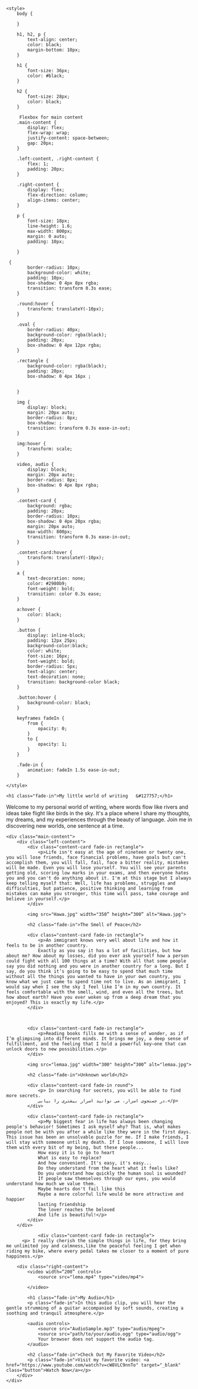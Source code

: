 <!DOCTYPE html>
<html lang="en">
<head>
    <meta charset="UTF-8">
    <meta name="viewport" content="width=device-width, initial-scale=1.0">
    <title>My First Web Page</title>
  
    <style>
        body {

        }

        h1, h2, p {
            text-align: center;
            color: black;
            margin-bottom: 10px;
        }

        h1 {
            font-size: 36px;
            color: #black;
        }

        h2 {
            font-size: 28px;
            color: black;
        }

         Flexbox for main content 
        .main-content {
            display: flex;
            flex-wrap: wrap;
            justify-content: space-between;
            gap: 20px;
        }

        .left-content, .right-content {
            flex: 1;
            padding: 20px;
        }

        .right-content {
            display: flex;
            flex-direction: column;
            align-items: center;
        }

        p {
            font-size: 18px;
            line-height: 1.6;
            max-width: 800px;
            margin: 0 auto;
            padding: 10px;
            
        }

     {
            border-radius: 10px;
            background-color: white;
            padding: 10px;
            box-shadow: 0 4px 8px rgba;
            transition: transform 0.3s ease;
        }

        .round:hover {
            transform: translateY(-10px);
        }

        .oval {
            border-radius: 40px;
            background-color: rgba(black);
            padding: 20px;
            box-shadow: 0 4px 12px rgba;
        }

        .rectangle {
            background-color: rgba(black);
            padding: 20px;
            box-shadow: 0 4px 16px ;


        }

        img {
            display: block;
            margin: 20px auto;
            border-radius: 8px;
            box-shadow: ;
            transition: transform 0.3s ease-in-out;
        }

        img:hover {
            transform: scale;
        }

        video, audio {
            display: block;
            margin: 20px auto;
            border-radius: 8px;
            box-shadow: 0 4px 8px rgba;
        }

        .content-card {
            background: rgba;
            padding: 20px;
            border-radius: 10px;
            box-shadow: 0 4px 20px rgba;
            margin: 20px auto;
            max-width: 800px;
            transition: transform 0.3s ease-in-out;
        }

        .content-card:hover {
            transform: translateY(-10px);
        }

        a {
            text-decoration: none;
            color: #2980b9;
            font-weight: bold;
            transition: color 0.3s ease;
        }

        a:hover {
            color: black;
        }

        .button {
            display: inline-block;
            padding: 12px 25px;
            background-color:black;
            color: white;
            font-size: 16px;
            font-weight: bold;
            border-radius: 5px;
            text-align: center;
            text-decoration: none;
            transition: background-color black;
        }

        .button:hover {
            background-color: black;
        }

        keyframes fadeIn {
            from {
                opacity: 0;
            }
            to {
                opacity: 1;
            }
        }

        .fade-in {
            animation: fadeIn 1.5s ease-in-out;
        }

    </style>
</head>
<body>


    <h1 class="fade-in">My little world of writing   &#127757;</h1>


<div class="content-card fade-in rectangle">
<p>Welcome to my personal world of writing, where words flow like rivers and ideas take flight like birds in the sky. It's a place where I share my thoughts, my dreams, and my experiences through the beauty of language. Join me in discovering new worlds, one sentence at a time.</p>
    </div>

    <div class="main-content">
        <div class="left-content">
            <div class="content-card fade-in rectangle">
                <p>Life isn't easy at the age of nineteen or twenty one, you will lose friends, face financial problems, have goals but can't accomplish them, you will fall, fail, face a bitter reality, mistakes will be made. Even you will lose yourself. You will see your parents getting old, scoring low marks in your exams, and then everyone hates you and you can't do anything about it. I'm at this stage but I always keep telling myself that: Well, life has problems, struggles and difficulties, but patience, positive thinking and learning from mistakes can make you stronger, this time will pass, take courage and believe in yourself.</p>
            </div>

            <img src="Hawa.jpg" width="350” height=“300” alt="Hawa.jpg">
            
            <h2 class="fade-in">The Smell of Peace</h2>

            <div class="content-card fade-in rectangle">
                <p>An immigrant knows very well about life and how it feels to be in another country.
                Exactly as you say it has a lot of facilities, but how about me? How about my losses, did you ever ask yourself how a person could fight with all 100 things at a time? With all that some people say you did nothing and you were in another country for a long. But I say, do you think it’s going to be easy to spend that much time without all the things you wanted to have in your own country, you know what we just came to spend time not to live. As an immigrant, I would say when I see the sky I feel like I’m in my own country. It feels comfortable with the smell, wind, and even all the trees, but how about earth? Have you ever woken up from a deep dream that you enjoyed? This is exactly my life.</p>
            </div>

          

            <div class="content-card fade-in rectangle">
                <p>Reading books fills me with a sense of wonder, as if I’m glimpsing into different minds. It brings me joy, a deep sense of fulfillment, and the feeling that I hold a powerful key—one that can unlock doors to new possibilities.</p>
            </div>

            <img src="lemaa.jpg" width="300" height=“300” alt="lemaa.jpg">

            <h2 class="fade-in">Unknown world</h2>

            <div class="content-card fade-in round">
                <p> In searching for secrets, you will be able to find more secrets. 
                در جستجوی اسرار، می توانید اسرار بیشتری را بیابی.</p>
            </div>

            <div class="content-card fade-in rectangle">
                <p>My biggest fear in life has always been changing people's behavior! Sometimes I ask myself why? That is, what makes people not be with you after a while like they were in the first days. This issue has been an unsolvable puzzle for me. If I make friends, I will stay with someone until my death. If I love someone, I will love them with every bit of my being, but these people...
                How easy it is to go to heart
                What is easy to replace?
                And how convenient. It's easy, it's easy...
                Do they understand from the heart what it feels like?
                Do you understand how quickly the human soul is wounded?
                If people saw themselves through our eyes, you would understand how much we value them.
                Maybe hearts don't fail like this
                Maybe a more colorful life would be more attractive and happier
                lasting friendship
                The lover reaches the beloved
                And life is beautiful!</p>
            </div>
        </div>
           
                <div class="content-card fade-in rectangle">
          <p> I really cherish the simple things in life, for they bring me unlimited joy and calmness,like the peaceful feeling I get when riding my bike, where every pedal takes me closer to a moment of pure happiness.</p>
</div>

        <div class="right-content">
            <video width=“200” controls>
                <source src="lema.mp4" type="video/mp4">
                
            </video>

            <h1 class="fade-in">My Audio</h1>
            <p class="fade-in">In this audio clip, you will hear the gentle strumming of a guitar accompanied by soft sounds, creating a soothing and tranquil atmosphere.</p>

            <audio controls>
                <source src="AudioSample.mp3" type="audio/mpeg">
                <source src="path/to/your/audio.ogg" type="audio/ogg">
                Your browser does not support the audio tag.
            </audio>

            <h2 class="fade-in">Check Out My Favorite Video</h2>
            <p class="fade-in">Visit my favorite video: <a href="https://www.youtube.com/watch?v=cW8VLC9nnTo" target="_blank" class="button">Watch Now</a></p>
        </div>
    </div>

</body>
</html>
